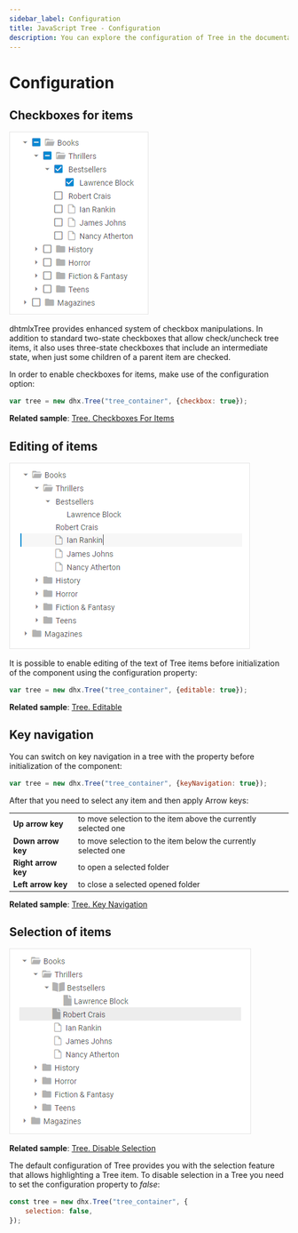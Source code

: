 ```yaml
---
sidebar_label: Configuration
title: JavaScript Tree - Configuration 
description: You can explore the configuration of Tree in the documentation of the DHTMLX JavaScript UI library. Browse developer guides and API reference, try out code examples and live demos, and download a free 30-day evaluation version of DHTMLX Suite 7.
---
```


# Configuration

## Checkboxes for items

![](../assets/tree/checkbox.png)

dhtmlxTree provides enhanced system of checkbox manipulations. In addition to standard two-state checkboxes that allow check/uncheck tree items, it also uses three-state checkboxes that include an intermediate state, 
when just some children of a parent item are checked.

In order to enable checkboxes for items, make use of the [](tree/api/tree_checkbox_config.md) configuration option:

~~~js
var tree = new dhx.Tree("tree_container", {checkbox: true});
~~~

**Related sample**: [Tree. Checkboxes For Items](https://snippet.dhtmlx.com/hgsivvpb)

## Editing of items

![](../assets/tree/editable.png)

It is possible to enable editing of the text of Tree items before initialization of the component using the [](tree/api/tree_editable_config.md) configuration property:

~~~js
var tree = new dhx.Tree("tree_container", {editable: true});
~~~

**Related sample**: [Tree. Editable](https://snippet.dhtmlx.com/re4h88w7)

## Key navigation

You can switch on key navigation in a tree with the [](tree/api/tree_keynavigation_config.md) property before initialization of the component: 

~~~js
var tree = new dhx.Tree("tree_container", {keyNavigation: true});
~~~

After that you need to select any item and then apply Arrow keys:

<table>
	<tbody>
        <tr>
			<td><b>Up arrow key</b></td>
			<td>to move selection to the item above the currently selected one</td>
		</tr>
        <tr>
			<td><b>Down arrow key</b></td>
			<td>to move selection to the item below the currently selected one</td>
		</tr>
        <tr>
			<td><b>Right arrow key</b></td>
			<td>to open a selected folder</td>
		</tr>
        <tr>
			<td><b>Left arrow key</b></td>
			<td>to close a selected opened folder</td>
		</tr>
    </tbody>
</table>

**Related sample**: [Tree. Key Navigation](https://snippet.dhtmlx.com/icql8fwq)

## Selection of items

![](../assets/tree/disable_selection.png)

**Related sample**: [Tree. Disable Selection](https://snippet.dhtmlx.com/2x9htpke)

The default configuration of Tree provides you with the selection feature that allows highlighting a Tree item. To disable selection in a Tree you need to set the [](tree/api/tree_selection_config.md) configuration property to *false*:

~~~js
const tree = new dhx.Tree("tree_container", {
    selection: false,
});
~~~
